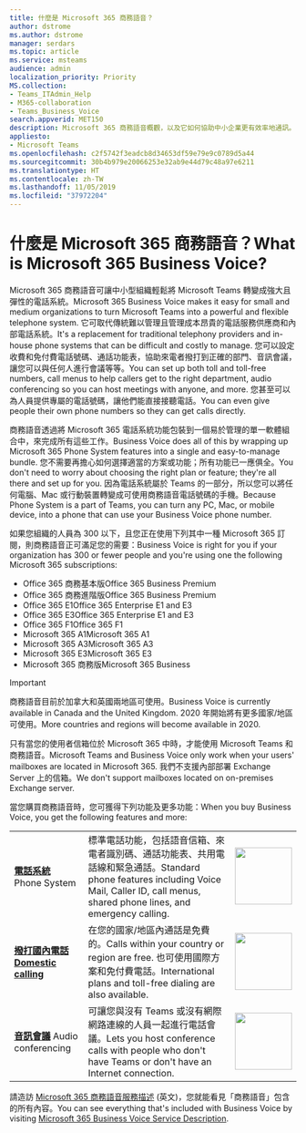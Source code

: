 ```yaml
---
title: 什麼是 Microsoft 365 商務語音？
author: dstrome
ms.author: dstrome
manager: serdars
ms.topic: article
ms.service: msteams
audience: admin
localization_priority: Priority
MS.collection:
- Teams_ITAdmin_Help
- M365-collaboration
- Teams_Business_Voice
search.appverid: MET150
description: Microsoft 365 商務語音概觀，以及它如何協助中小企業更有效率地通訊。
appliesto:
- Microsoft Teams
ms.openlocfilehash: c2f5742f3eadcb8d34653df59e79e9c0789d5a44
ms.sourcegitcommit: 30b4b979e20066253e32ab9e44d79c48a97e6211
ms.translationtype: HT
ms.contentlocale: zh-TW
ms.lasthandoff: 11/05/2019
ms.locfileid: "37972204"
---
```

# <a name="what-is-microsoft-365-business-voice"></a><span data-ttu-id="a7d84-103">什麼是 Microsoft 365 商務語音？</span><span class="sxs-lookup"><span data-stu-id="a7d84-103">What is Microsoft 365 Business Voice?</span></span>

<span data-ttu-id="a7d84-104">Microsoft 365 商務語音可讓中小型組織輕鬆將 Microsoft Teams 轉變成強大且彈性的電話系統。</span><span class="sxs-lookup"><span data-stu-id="a7d84-104">Microsoft 365 Business Voice makes it easy for small and medium organizations to turn Microsoft Teams into a powerful and flexible telephone system.</span></span> <span data-ttu-id="a7d84-105">它可取代傳統難以管理且管理成本昂貴的電話服務供應商和內部電話系統。</span><span class="sxs-lookup"><span data-stu-id="a7d84-105">It's a replacement for traditional telephony providers and in-house phone systems that can be difficult and costly to manage.</span></span> <span data-ttu-id="a7d84-106">您可以設定收費和免付費電話號碼、通話功能表，協助來電者撥打到正確的部門、音訊會議，讓您可以與任何人進行會議等等。</span><span class="sxs-lookup"><span data-stu-id="a7d84-106">You can set up both toll and toll-free numbers, call menus to help callers get to the right department, audio conferencing so you can host meetings with anyone, and more.</span></span> <span data-ttu-id="a7d84-107">您甚至可以為人員提供專屬的電話號碼，讓他們能直接接聽電話。</span><span class="sxs-lookup"><span data-stu-id="a7d84-107">You can even give people their own phone numbers so they can get calls directly.</span></span>

<span data-ttu-id="a7d84-108">商務語音透過將 Microsoft 365 電話系統功能包裝到一個易於管理的單一軟體組合中，來完成所有這些工作。</span><span class="sxs-lookup"><span data-stu-id="a7d84-108">Business Voice does all of this by wrapping up Microsoft 365 Phone System features into a single and easy-to-manage bundle.</span></span> <span data-ttu-id="a7d84-109">您不需要再擔心如何選擇適當的方案或功能；所有功能已一應俱全。</span><span class="sxs-lookup"><span data-stu-id="a7d84-109">You don't need to worry about choosing the right plan or feature; they're all there and set up for you.</span></span> <span data-ttu-id="a7d84-110">因為電話系統屬於 Teams 的一部分，所以您可以將任何電腦、Mac 或行動裝置轉變成可使用商務語音電話號碼的手機。</span><span class="sxs-lookup"><span data-stu-id="a7d84-110">Because Phone System is a part of Teams, you can turn any PC, Mac, or mobile device, into a phone that can use your Business Voice phone number.</span></span>

<span data-ttu-id="a7d84-111">如果您組織的人員為 300 以下，且您正在使用下列其中一種 Microsoft 365 訂閱，則商務語音正可滿足您的需要：</span><span class="sxs-lookup"><span data-stu-id="a7d84-111">Business Voice is right for you if your organization has 300 or fewer people and you're using one the following Microsoft 365 subscriptions:</span></span>

* <span data-ttu-id="a7d84-112">Office 365 商務基本版</span><span class="sxs-lookup"><span data-stu-id="a7d84-112">Office 365 Business Premium</span></span>
* <span data-ttu-id="a7d84-113">Office 365 商務進階版</span><span class="sxs-lookup"><span data-stu-id="a7d84-113">Office 365 Business Premium</span></span>
* <span data-ttu-id="a7d84-114">Office 365 E1</span><span class="sxs-lookup"><span data-stu-id="a7d84-114">Office 365 Enterprise E1 and E3</span></span>
* <span data-ttu-id="a7d84-115">Office 365 E3</span><span class="sxs-lookup"><span data-stu-id="a7d84-115">Office 365 Enterprise E1 and E3</span></span>
* <span data-ttu-id="a7d84-116">Office 365 F1</span><span class="sxs-lookup"><span data-stu-id="a7d84-116">Office 365 F1</span></span>
* <span data-ttu-id="a7d84-117">Microsoft 365 A1</span><span class="sxs-lookup"><span data-stu-id="a7d84-117">Microsoft 365 A1</span></span>
* <span data-ttu-id="a7d84-118">Microsoft 365 A3</span><span class="sxs-lookup"><span data-stu-id="a7d84-118">Microsoft 365 A3</span></span>
* <span data-ttu-id="a7d84-119">Microsoft 365 E3</span><span class="sxs-lookup"><span data-stu-id="a7d84-119">Microsoft 365 E3</span></span>
* <span data-ttu-id="a7d84-120">Microsoft 365 商務版</span><span class="sxs-lookup"><span data-stu-id="a7d84-120">Microsoft 365 Business</span></span>

> [!IMPORTANT]
> <span data-ttu-id="a7d84-121">商務語音目前於加拿大和英國兩地區可使用。</span><span class="sxs-lookup"><span data-stu-id="a7d84-121">Business Voice is currently available in Canada and the United Kingdom.</span></span> <span data-ttu-id="a7d84-122">2020 年開始將有更多國家/地區可使用。</span><span class="sxs-lookup"><span data-stu-id="a7d84-122">More countries and regions will become available in 2020.</span></span>
>
> <span data-ttu-id="a7d84-123">只有當您的使用者信箱位於 Microsoft 365 中時，才能使用 Microsoft Teams 和商務語音。</span><span class="sxs-lookup"><span data-stu-id="a7d84-123">Microsoft Teams and Business Voice only work when your users' mailboxes are located in Microsoft 365.</span></span>  <span data-ttu-id="a7d84-124">我們不支援內部部署 Exchange Server 上的信箱。</span><span class="sxs-lookup"><span data-stu-id="a7d84-124">We don't support mailboxes located on on-premises Exchange server.</span></span>

<span data-ttu-id="a7d84-125">當您購買商務語音時，您可獲得下列功能及更多功能：</span><span class="sxs-lookup"><span data-stu-id="a7d84-125">When you buy Business Voice, you get the following features and more:</span></span>

<table>
    <tr>
        <td><span data-ttu-id="a7d84-126"><b><a href="/microsoftteams/what-is-phone-system-in-office-365">電話系統</a></b>
        </span><span class="sxs-lookup"><span data-stu-id="a7d84-126">Phone System</span></span></td>
        <td><span data-ttu-id="a7d84-127">標準電話功能，包括語音信箱、來電者識別碼、通話功能表、共用電話線和緊急通話。</span><span class="sxs-lookup"><span data-stu-id="a7d84-127">Standard phone features including Voice Mail, Caller ID, call menus, shared phone lines, and emergency calling.</span></span>
        </td>
        <td><img src="https://docs.microsoft.com/office/media/hub-tiles/MSTeams-CloudVoice-400x140.svg" width="100">
        </td>
    </tr>
<tr>
        <td><span data-ttu-id="a7d84-128"><b><a href="/microsoftteams/calling-plan-landing-page">撥打國內電話</a></b>
        </span><span class="sxs-lookup"><span data-stu-id="a7d84-128"><b><a href="/microsoftteams/calling-plan-landing-page">Domestic calling</a></b>
        </span></span></td>
        <td><span data-ttu-id="a7d84-129">在您的國家/地區內通話是免費的。</span><span class="sxs-lookup"><span data-stu-id="a7d84-129">Calls within your country or region are free.</span></span> <span data-ttu-id="a7d84-130">也可使用國際方案和免付費電話。</span><span class="sxs-lookup"><span data-stu-id="a7d84-130">International plans and toll-free dialing are also available.</span></span>
        </td>
        <td><img src="https://docs.microsoft.com/office/media/hub-tiles/MSTeams-CloudVoice-400x140.svg" width="100">
        </td>
    </tr>
    <tr>
        <td><span data-ttu-id="a7d84-131"><b><a href="/microsoftteams/audio-conferencing-in-office-365">音訊會議</a></b>
        </span><span class="sxs-lookup"><span data-stu-id="a7d84-131">Audio conferencing</span></span></td>
        <td><span data-ttu-id="a7d84-132">可讓您與沒有 Teams 或沒有網際網路連線的人員一起進行電話會議。</span><span class="sxs-lookup"><span data-stu-id="a7d84-132">Lets you host conference calls with people who don't have Teams or don't have an Internet connection.</span></span>
        </td>
        <td><img src="https://docs.microsoft.com/office/media/hub-tiles/MSTeams-CloudVoice-400x140.svg" width="100">
        </td>
    </tr>
</table>

<span data-ttu-id="a7d84-133">請造訪 [Microsoft 365 商務語音服務描述](https://docs.microsoft.com/office365/servicedescriptions/microsoft-365-business-voice-service-description) (英文)，您就能看見「商務語音」包含的所有內容。</span><span class="sxs-lookup"><span data-stu-id="a7d84-133">You can see everything that's included with Business Voice by visiting [Microsoft 365 Business Voice Service Description](https://docs.microsoft.com/office365/servicedescriptions/microsoft-365-business-voice-service-description).</span></span>
